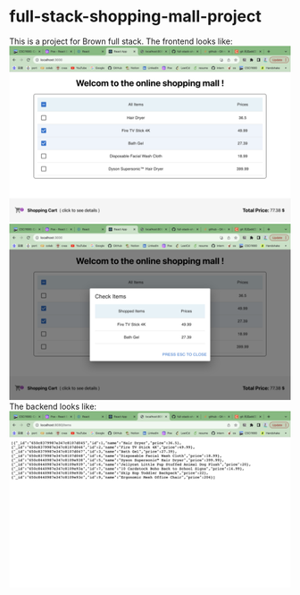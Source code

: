 # full-stack-shopping-mall-project
This is a project for Brown full stack. 
The frontend looks like:
![frontend image (1)](frontend_screenshot1.png)
![frontend image (2)](frontend_screenshot2.png)
The backend looks like:
![backend image](backend_screenshot.png)

